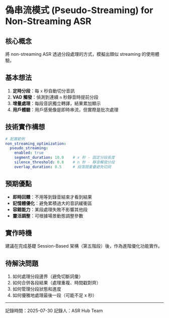 # 偽串流模式 (Pseudo-Streaming) for Non-Streaming ASR

## 核心概念
將 non-streaming ASR 透過分段處理的方式，模擬出類似 streaming 的使用體驗。

## 基本想法
1. **定時分段**：每 `x` 秒自動切分音訊
2. **VAD 觸發**：偵測到連續 `n` 秒靜音時提前分段
3. **增量處理**：每段音訊獨立轉譯，結果累加顯示
4. **用戶體驗**：用戶感覺像是即時串流，但實際是批次處理

## 技術實作構想
```yaml
# 配置範例
non_streaming_optimization:
  pseudo_streaming:
    enabled: true
    segment_duration: 10.0    # x 秒 - 固定分段長度
    silence_threshold: 0.8    # n 秒 - 靜音觸發分段
    overlap_duration: 0.5     # 段落間重疊避免切詞
```

## 預期優點
- **即時回饋**：不用等到錄音結束才看到結果
- **記憶體優化**：避免累積過大的音訊緩衝區
- **容錯能力**：某段處理失敗不影響其他段
- **靈活調整**：可根據場景動態調整參數

## 實作時機
建議在完成基礎 Session-Based 架構（第五階段）後，作為進階優化功能實作。

## 待解決問題
1. 如何處理分段邊界（避免切斷詞彙）
2. 如何合併各段結果（處理重複、時間戳對齊）
3. 如何管理分段狀態和進度
4. 如何優雅地處理最後一段（可能不足 x 秒）

---
記錄時間：2025-07-30
記錄人：ASR Hub Team